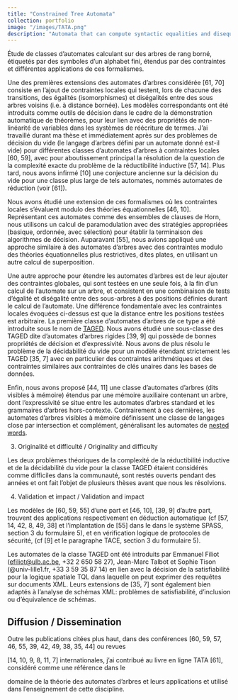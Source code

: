 ```yaml
---
title: "Constrained Tree Automata"
collection: portfolio
image: "/images/TATA.png"
description: "Automata that can compute syntactic equalities and disequalities in trees."
---
```


Étude de classes d’automates calculant sur des arbres de rang borné, étiquetés par des symboles d’un alphabet fini, étendus par des contraintes et différentes applications de ces formalismes.



Une des premières extensions des automates d’arbres considérée [61, 70] consiste en l’ajout de contraintes locales qui testent, lors de chacune des transitions, des égalités (isomorphismes) et diségalités entre des sous arbres voisins (i.e. à distance bornée). Les modèles correspondants ont été introduits comme outils de décision dans le cadre de la démonstration automatique de théorèmes, pour leur lien avec des propriétés de non-linéarité de variables dans les systèmes de réécriture de termes. J’ai travaillé durant ma thèse et immédiatement après sur des problèmes de décision du vide (le langage d’arbres défini par un automate donné est-il vide) pour différentes classes d’automates d’arbres à contraintes locales [60, 59], avec pour aboutissement principal la résolution de la question de la complexité exacte du problème de la réductibilité inductive [57, 14]. Plus tard, nous avons infirmé [10] une conjecture ancienne sur la décision du vide pour une classe plus large de tels automates, nommés automates de réduction (voir [61]).

Nous avons étudié une extension de ces formalismes où les contraintes locales s’évaluent modulo des théories équationnelles [46, 10]. Représentant ces automates comme des ensembles de clauses de Horn, nous utilisons un calcul de paramodulation avec des stratégies appropriées (basique, ordonnée, avec sélection) pour établir la terminaison des algorithmes de décision. Auparavant [55], nous avions appliqué une approche similaire à des automates d’arbres avec des contraintes modulo des théories équationnelles plus restrictives, dites plates, en utilisant un autre calcul de superposition.

Une autre approche pour étendre les automates d’arbres est de leur ajouter des contraintes globales, qui sont testées en une seule fois, à la fin d’un calcul de l’automate sur un arbre, et consistent en une combinaison de tests d’égalité et diségalité entre des sous-arbres à des positions définies durant le calcul de l’automate. Une différence fondamentale avec les contraintes locales évoquées ci-dessus est que la distance entre les positions testées est arbitraire. La première classe d’automates d’arbres de ce type a été introduite sous le nom de [TAGED](https://hal.archives-ouvertes.fr/hal-00526987). Nous avons étudié une sous-classe des TAGED dite d’automates d’arbres rigides [39, 9] qui possède de bonnes propriétés de décision et d’expressivité. Nous avons de plus résolu le problème de la décidabilité du vide pour un modèle étendant strictement les TAGED [35, 7] avec en particulier des contraintes arithmétiques et des contraintes similaires aux contraintes de clés unaires dans les bases de données.

Enfin, nous avons proposé [44, 11] une classe d’automates d’arbres (dits visibles à mémoire) étendus par une mémoire auxiliaire contenant un arbre, dont l’expressivité se situe entre les automates d’arbres standard et les grammaires d’arbres hors-contexte. Contrairement à ces dernières, les automates d’arbres visibles à mémoire définissent une classe de langages close par intersection et complément, généralisant les automates de [nested words](https://doi.org/10.1145/1516512.1516518).



3. Originalité et difficulté / Originality and difficulty

Les deux problèmes théoriques de la complexité de la réductibilité inductive et de la décidabilité du vide pour la classe TAGED étaient considérés comme difficiles dans la communauté, sont restés ouverts pendant des années et ont fait l’objet de plusieurs thèses avant que nous les résolvions.

4. Validation et impact / Validation and impact

Les modèles de [60, 59, 55] d’une part et [46, 10], [39, 9] d’autre part, trouvent des applications respectivement en déduction automatique (cf [57, 14, 42, 8, 49, 38] et l’implantation de [55] dans le dans le système SPASS, section 3 du formulaire 5), et en vérification logique de protocoles de sécurité, (cf [9] et le paragraphe TACE, section 3 du formulaire 5).

Les automates de la classe TAGED ont été introduits par Emmanuel Filiot (efiliot@ulb.ac.be, +32 2 650 58 27), Jean-Marc Talbot et Sophie Tison (@univ-lille1.fr, +33 3 59 35 87 14) en lien avec la décision de la satisfiabilité pour la logique spatiale TQL dans laquelle on peut exprimer des requêtes sur documents XML. Leurs extensions de [35, 7] sont également bien adaptés à l’analyse de schémas XML: problèmes de satisfiabilité, d’inclusion ou d’équivalence de schémas.

## Diffusion / Dissemination

Outre les publications citées plus haut, dans des conférences [60, 59, 57, 46, 55, 39, 42, 49, 38, 35, 44] ou revues

[14, 10, 9, 8, 11, 7] internationales, j’ai contribué au livre en ligne TATA [61], considéré comme une référence dans le

domaine de la théorie des automates d’arbres et leurs applications et utilisé dans l’enseignement de cette discipline.
